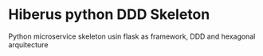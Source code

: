 # Hiberus python DDD Skeleton
Python microservice skeleton usin flask as framework, DDD and hexagonal arquitecture
